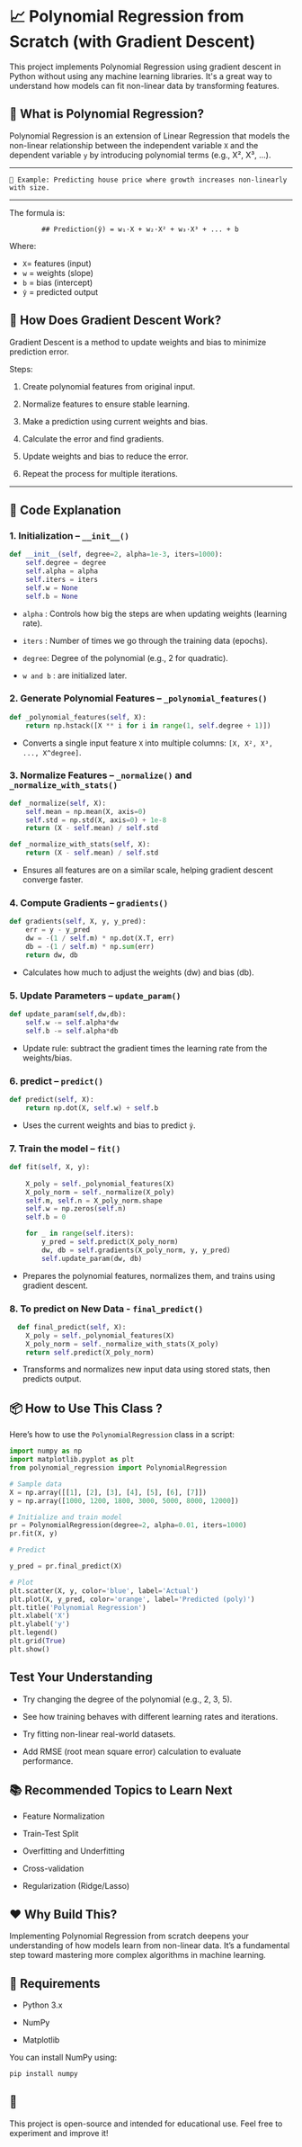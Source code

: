 
# 📈 Polynomial Regression from Scratch (with Gradient Descent)

This project implements Polynomial Regression using gradient descent in Python without using any machine learning libraries. It's a great way to understand how models can fit non-linear data by transforming features.

## 🚀 What is Polynomial Regression?

Polynomial Regression is an extension of Linear Regression that models the non-linear relationship between the independent variable `X` and the dependent variable `y` by introducing polynomial terms (e.g., X², X³, ...).

---
    🎯 Example: Predicting house price where growth increases non-linearly with size.

---

The formula is:

            ## Prediction(ŷ) = w₁·X + w₂·X² + w₃·X³ + ... + b

Where:

- `X`= features (input)
- `w` = weights (slope)
- `b` = bias (intercept)
- `ŷ` = predicted output

## 🧠 How Does Gradient Descent Work?

Gradient Descent is a method to update weights and bias to minimize prediction error.

Steps:

1. Create polynomial features from original input.

2. Normalize features to ensure stable learning.

3. Make a prediction using current weights and bias.

4. Calculate the error and find gradients.

5. Update weights and bias to reduce the error.

6. Repeat the process for multiple iterations.



---

## 🧾 Code Explanation

### 1. Initialization – `__init__()`

```python
def __init__(self, degree=2, alpha=1e-3, iters=1000):
    self.degree = degree
    self.alpha = alpha
    self.iters = iters
    self.w = None
    self.b = None


```

- `alpha` : Controls how big the steps are when updating weights (learning rate).

- `iters` : Number of times we go through the training data (epochs).

- `degree`: Degree of the polynomial (e.g., 2 for quadratic).

- `w and b` : are initialized later.

### 2. Generate Polynomial Features – `_polynomial_features()`

```python
def _polynomial_features(self, X):
    return np.hstack([X ** i for i in range(1, self.degree + 1)])


```

- Converts a single input feature `X` into multiple columns: `[X, X², X³, ..., X^degree]`.

### 3. Normalize Features – `_normalize()` and `_normalize_with_stats()`

```python
def _normalize(self, X):
    self.mean = np.mean(X, axis=0)
    self.std = np.std(X, axis=0) + 1e-8
    return (X - self.mean) / self.std


```

```python
def _normalize_with_stats(self, X):
    return (X - self.mean) / self.std

```

- Ensures all features are on a similar scale, helping gradient descent converge faster.

### 4. Compute Gradients – `gradients()`

```python
def gradients(self, X, y, y_pred):
    err = y - y_pred
    dw = -(1 / self.m) * np.dot(X.T, err)
    db = -(1 / self.m) * np.sum(err)
    return dw, db


```

- Calculates how much to adjust the weights (dw) and bias (db).

### 5. Update Parameters – `update_param()`

```python
def update_param(self,dw,db):
    self.w -= self.alpha*dw
    self.b -= self.alpha*db


```

- Update rule: subtract the gradient times the learning rate from the weights/bias.

### 6. predict – `predict()`

```python
def predict(self, X):
    return np.dot(X, self.w) + self.b


```

- Uses the current weights and bias to predict `ŷ`.


### 7. Train the model – `fit()`

```python
def fit(self, X, y):
        
    X_poly = self._polynomial_features(X)
    X_poly_norm = self._normalize(X_poly)
    self.m, self.n = X_poly_norm.shape
    self.w = np.zeros(self.n)
    self.b = 0

    for _ in range(self.iters):
        y_pred = self.predict(X_poly_norm)
        dw, db = self.gradients(X_poly_norm, y, y_pred)
        self.update_param(dw, db)


```

- Prepares the polynomial features, normalizes them, and trains using gradient descent.


### 8. To predict on New Data - `final_predict()`

```python
  def final_predict(self, X):
    X_poly = self._polynomial_features(X)
    X_poly_norm = self._normalize_with_stats(X_poly)
    return self.predict(X_poly_norm)


```

- Transforms and normalizes new input data using stored stats, then predicts output.

## 📦 How to Use This Class ?

Here’s how to use the  `PolynomialRegression` class in a script:

```python
import numpy as np
import matplotlib.pyplot as plt
from polynomial_regression import PolynomialRegression

# Sample data
X = np.array([[1], [2], [3], [4], [5], [6], [7]])
y = np.array([1000, 1200, 1800, 3000, 5000, 8000, 12000])

# Initialize and train model
pr = PolynomialRegression(degree=2, alpha=0.01, iters=1000)
pr.fit(X, y)

# Predict

y_pred = pr.final_predict(X)

# Plot
plt.scatter(X, y, color='blue', label='Actual')
plt.plot(X, y_pred, color='orange', label='Predicted (poly)')
plt.title('Polynomial Regression')
plt.xlabel('X')
plt.ylabel('y')
plt.legend()
plt.grid(True)
plt.show()


```
## Test Your Understanding

- Try changing the degree of the polynomial (e.g., 2, 3, 5).

- See how training behaves with different learning rates and iterations.

- Try fitting non-linear real-world datasets.

- Add RMSE (root mean square error) calculation to evaluate performance.

## 📚 Recommended Topics to Learn Next

- Feature Normalization

- Train-Test Split

- Overfitting and Underfitting

- Cross-validation

- Regularization (Ridge/Lasso)

## ❤️ Why Build This?

Implementing Polynomial Regression from scratch deepens your understanding of how models learn from non-linear data. It’s a fundamental step toward mastering more complex algorithms in machine learning.

## 🔧 Requirements

- Python 3.x

- NumPy

- Matplotlib

You can install NumPy using:

```bash
pip install numpy

```

## 📄 

This project is open-source and intended for educational use. Feel free to experiment and improve it!
